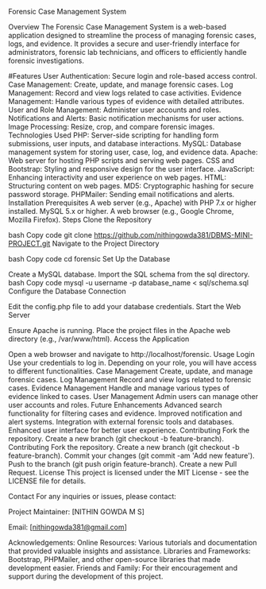 Forensic Case Management System

Overview
The Forensic Case Management System is a web-based application designed to streamline the process of managing forensic cases, logs, and evidence. It provides a secure and user-friendly interface for administrators, forensic lab technicians, and officers to efficiently handle forensic investigations.

#Features
User Authentication: Secure login and role-based access control.
Case Management: Create, update, and manage forensic cases.
Log Management: Record and view logs related to case activities.
Evidence Management: Handle various types of evidence with detailed attributes.
User and Role Management: Administer user accounts and roles.
Notifications and Alerts: Basic notification mechanisms for user actions.
Image Processing: Resize, crop, and compare forensic images.
Technologies Used
PHP: Server-side scripting for handling form submissions, user inputs, and database interactions.
MySQL: Database management system for storing user, case, log, and evidence data.
Apache: Web server for hosting PHP scripts and serving web pages.
CSS and Bootstrap: Styling and responsive design for the user interface.
JavaScript: Enhancing interactivity and user experience on web pages.
HTML: Structuring content on web pages.
MD5: Cryptographic hashing for secure password storage.
PHPMailer: Sending email notifications and alerts.
Installation
Prerequisites
A web server (e.g., Apache) with PHP 7.x or higher installed.
MySQL 5.x or higher.
A web browser (e.g., Google Chrome, Mozilla Firefox).
Steps
Clone the Repository

bash
Copy code
git clone https://github.com/nithingowda381/DBMS-MINI-PROJECT.git
Navigate to the Project Directory

bash
Copy code
cd forensic
Set Up the Database

Create a MySQL database.
Import the SQL schema from the sql directory.
bash
Copy code
mysql -u username -p database_name < sql/schema.sql
Configure the Database Connection

Edit the config.php file to add your database credentials.
Start the Web Server

Ensure Apache is running.
Place the project files in the Apache web directory (e.g., /var/www/html).
Access the Application

Open a web browser and navigate to http://localhost/forensic.
Usage
Login
Use your credentials to log in. Depending on your role, you will have access to different functionalities.
Case Management
Create, update, and manage forensic cases.
Log Management
Record and view logs related to forensic cases.
Evidence Management
Handle and manage various types of evidence linked to cases.
User Management
Admin users can manage other user accounts and roles.
Future Enhancements
Advanced search functionality for filtering cases and evidence.
Improved notification and alert systems.
Integration with external forensic tools and databases.
Enhanced user interface for better user experience.
Contributing
Fork the repository.
Create a new branch (git checkout -b feature-branch).
Contributing
Fork the repository.
Create a new branch (git checkout -b feature-branch).
Commit your changes (git commit -am 'Add new feature').
Push to the branch (git push origin feature-branch).
Create a new Pull Request.
License
This project is licensed under the MIT License - see the LICENSE file for details.

Contact
For any inquiries or issues, please contact:

Project Maintainer: [NITHIN GOWDA M S]

Email: [nithingowda381@gmail.com]

Acknowledgements: 
Online Resources: Various tutorials and documentation that provided valuable insights and assistance.
Libraries and Frameworks: Bootstrap, PHPMailer, and other open-source libraries that made development easier.
Friends and Family: For their encouragement and support during the development of this project.
